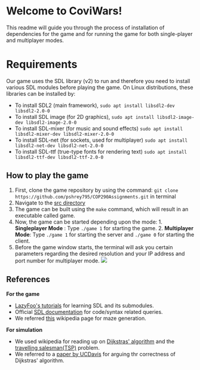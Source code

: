 # Welcome to CoviWars!
This readme will guide you through the process of installation of dependencies for the game and for running the game for both single-player and multiplayer modes.


# **Requirements**
Our game uses the SDL library (v2) to run and therefore you need to install various SDL modules before playing the game. On Linux distributions, these libraries can be installed by:

 - To install SDL2 (main framework),
	 `sudo apt install libsdl2-dev libsdl2-2.0-0`
- To install SDL image (for 2D graphics),
	`sudo apt install libsdl2-image-dev libsdl2-image-2.0-0`
- To install SDL-mixer (for music and sound effects)
	`sudo apt install libsdl2-mixer-dev libsdl2-mixer-2.0-0`
- To install SDL-net (for sockets, used for multiplayer)
	`sudo apt install libsdl2-net-dev libsdl2-net-2.0-0`
- To install SDL-ttf (true-type fonts for rendering text)
	`sudo apt install libsdl2-ttf-dev libsdl2-ttf-2.0-0`
	
## **How to play the game**
	
 1. First, clone the game repository by using the command:
 `git clone https://github.com/pshrey795/COP290Assignments.git` in terminal
 2. Navigate to the [src directory](https://github.com/pshrey795/COP290Assignments/tree/Shrey_Task2/Task2/src)
 3. The game can be built using the `make` command, which will result in an executable called game.
 4. Now, the game can be started depending upon the mode:
			1. **Singleplayer Mode** : Type `./game 1` for starting the game.
			2. **Multiplayer Mode**: Type `./game 1` for starting the server and `./game 0` for starting the client.
5. Before the game window starts, the terminal will ask you certain parameters regarding the desired resolution and your IP address and port number for multiplayer mode.
![](https://github.com/pshrey795/COP290Assignments/blob/Shrey_Task2/Task2/assets/screen/image.png)
 

## **References**

**For the game**
	
 -  [LazyFoo's tutorials](https://lazyfoo.net/tutorials/SDL/) for learning SDL and its submodules. 
 -  Official [SDL documentation](https://wiki.libsdl.org/) for code/syntax related queries.
 -  We referred [this](https://en.wikipedia.org/wiki/Maze_generation_algorithm) wikipedia page for maze generation.

**For simulation**

 - We used wikipedia for reading up on [Dijkstras' algorithm](https://en.wikipedia.org/wiki/Dijkstra%27s_algorithm) and the [travelling salesman(TSP)](https://en.wikipedia.org/wiki/Travelling_salesman_problem) problem.
 - We referred to a [paper by UCDavis](https://web.cs.ucdavis.edu/~amenta/w10/dijkstra.pdf) for arguing thr correctness of Dijkstras' algorithm.
